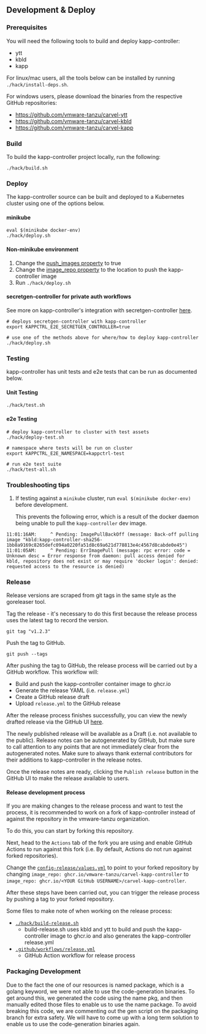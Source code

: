 ## Development & Deploy

### Prerequisites

You will need the following tools to build and deploy kapp-controller: 
* ytt
* kbld
* kapp

For linux/mac users, all the tools below can be installed by running `./hack/install-deps.sh`.

For windows users, please download the binaries from the respective GitHub repositories:
* https://github.com/vmware-tanzu/carvel-ytt
* https://github.com/vmware-tanzu/carvel-kbld
* https://github.com/vmware-tanzu/carvel-kapp

### Build

To build the kapp-controller project locally, run the following:
```
./hack/build.sh
```

### Deploy

The kapp-controller source can be built and deployed to a Kubernetes cluster using one of the options below.

#### minikube 

```
eval $(minikube docker-env)
./hack/deploy.sh
```

#### Non-minikube environment

1. Change the [push_images property](https://github.com/vmware-tanzu/carvel-kapp-controller/blob/develop/config/values.yml#L10) to true
2. Change the [image_repo property](https://github.com/vmware-tanzu/carvel-kapp-controller/blob/develop/config/values.yml#L12) to the location to push the kapp-controller image
3. Run `./hack/deploy.sh`

#### secretgen-controller for private auth workflows

See more on kapp-controller's integration with secretgen-controller [here](https://carvel.dev/kapp-controller/docs/latest/private-registry-auth/).

```
# deploys secretgen-controller with kapp-controller
export KAPPCTRL_E2E_SECRETGEN_CONTROLLER=true

# use one of the methods above for where/how to deploy kapp-controller
./hack/deploy.sh
```

### Testing

kapp-controller has unit tests and e2e tests that can be run as documented below.

#### Unit Testing

```
./hack/test.sh
```

#### e2e Testing

```
# deploy kapp-controller to cluster with test assets
./hack/deploy-test.sh

# namespace where tests will be run on cluster
export KAPPCTRL_E2E_NAMESPACE=kappctrl-test

# run e2e test suite
./hack/test-all.sh
```

### Troubleshooting tips

1. If testing against a `minikube` cluster, run `eval $(minikube docker-env)` before development.

   This prevents the following error, which is a result of the docker daemon being unable to pull the `kapp-controller` dev image.

```
11:01:16AM:     ^ Pending: ImagePullBackOff (message: Back-off pulling image "kbld:kapp-controller-sha256-1bb8a9169c8265defc094a0220fa51d8c69a621d778813e4c4567d8cabde0e45")
11:01:05AM:     ^ Pending: ErrImagePull (message: rpc error: code = Unknown desc = Error response from daemon: pull access denied for kbld, repository does not exist or may require 'docker login': denied: requested access to the resource is denied)
```

### Release

Release versions are scraped from git tags in the same style as the goreleaser
tool.

Tag the release - it's necessary to do this first because the release process uses the latest tag to record the version.
```
git tag "v1.2.3"
```

Push the tag to GitHub.
```
git push --tags
```

After pushing the tag to GitHub, the release process will be carried out by a GitHub workflow. 
This workflow will:
* Build and push the kapp-controller container image to ghcr.io
* Generate the release YAML (i.e. `release.yml`)
* Create a GitHub release draft 
* Upload `release.yml` to the GitHub release

After the release process finishes successfully, you can view the newly drafted release via 
the GitHub UI [here](https://github.com/vmware-tanzu/carvel-kapp-controller/releases). 

The newly published release will be available as a Draft (i.e. not available to the public).
Release notes can be autogenerated by GitHub, but make sure to call attention to any points 
that are not immediately clear from the autogenerated notes. Make sure to always thank external 
contributors for their additions to kapp-controller in the release notes.

Once the release notes are ready, clicking the `Publish release` button in the GitHub UI to 
make the release available to users.

#### Release development process 

If you are making changes to the release process and want to test the process, it is recommended 
to work on a fork of kapp-controller instead of against the repository in the vmware-tanzu organization.

To do this, you can start by forking this repository. 

Next, head to the `Actions` tab of the fork you are using and enable GitHub Actions to run 
against this fork (i.e. By default, Actions do not run against forked repositories). 

Change the [`config-release/values.yml`](../config-release/values.yml) to point to your forked repository by changing 
`image_repo: ghcr.io/vmware-tanzu/carvel-kapp-controller` to `image_repo: ghcr.io/<YOUR GitHub USERNAME>/carvel-kapp-controller`.

After these steps have been carried out, you can trigger the release process by pushing a tag 
to your forked repository.

Some files to make note of when working on the release process:
* [`./hack/build-release.sh`](../hack/build-release.sh)
  - build-release.sh uses kbld and ytt to build and push the kapp-controller image to ghcr.io 
   and also generates the kapp-controller release.yml
* [`.github/workflows/release.yml`](../.github/workflows/release-process.yml)
  - GitHub Action workflow for release process

### Packaging Development

Due to the fact the one of our resources is named package, which is a golang
keyword, we were not able to use the code-generation binaries. To get around
this, we generated the code using the name pkg, and then manually edited those
files to enable us to use the name package. To avoid breaking this code, we are
commenting out the gen script on the packaging branch for extra safety. We will
have to come up with a long term solution to enable us to use the
code-generation binaries again.
